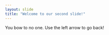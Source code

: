 ```yaml
---
layout: slide
title: "Welcome to our second slide!"
---
```

You bow to no one.
Use the left arrow to go back!
